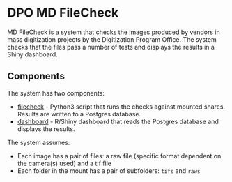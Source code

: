 # DPO MD FileCheck

MD FileCheck is a system that checks the images produced by vendors in mass digitization projects by the Digitization Program Office. The system checks that the files pass a number of tests and displays the results in a Shiny dashboard.

## Components

The system has two components:

 * [filecheck](filecheck) - Python3 script that runs the checks against mounted shares. Results are written to a Postgres database.
 * [dashboard](dashboard) - R/Shiny dashboard that reads the Postgres database and displays the results.

The system assumes:

 * Each image has a pair of files: a raw file (specific format dependent on the camera(s) used) and a tif file
 * Each folder in the mount has a pair of subfolders: `tifs` and `raws`
